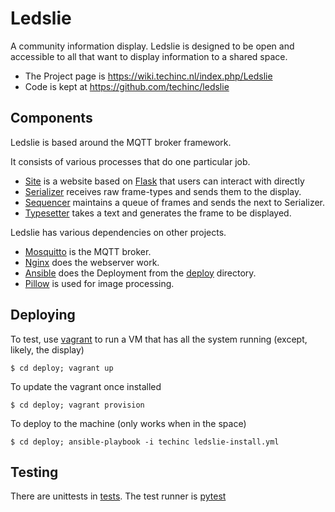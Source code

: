 # Ledslie

A community information display. Ledslie is designed to be open and accessible to all that want to display information 
to a shared space.

* The Project page is https://wiki.techinc.nl/index.php/Ledslie 
* Code is kept at https://github.com/techinc/ledslie


## Components
Ledslie is based around the MQTT broker framework. 

It consists of various processes that do one particular job.

* [Site](ledslie/interface/site.py) is a website based on [Flask](http://flask.pocoo.org/) that users can interact with directly
* [Serializer](ledslie/processors/serializer.py) receives raw frame-types and sends them to the display.
* [Sequencer](ledslie/processors/scheduler.py) maintains a queue of frames and sends the next to Serializer.
* [Typesetter](ledslie/processors/typesetter.py) takes a text and generates the frame to be displayed. 

Ledslie has various dependencies on other projects.
* [Mosquitto](http://mosquitto.org/) is the MQTT broker. 
* [Nginx](http://nginx.org/) does the webserver work.
* [Ansible](https://www.ansible.com/) does the Deployment from the [deploy](deploy/) directory. 
* [Pillow](https://python-pillow.org/) is used for image processing.

## Deploying
To test, use [vagrant](https://www.vagrantup.com/) to run a VM that has all the system running (except, likely, the display)

`$ cd deploy; vagrant up`

To update the vagrant once installed

`$ cd deploy; vagrant provision`

To deploy to the machine (only works when in the space)

`$ cd deploy; ansible-playbook -i techinc ledslie-install.yml`

## Testing

There are unittests in [tests](ledslie/tests). The test runner is [pytest](https://docs.pytest.org/en/latest/)
